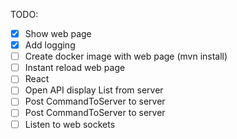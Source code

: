 TODO:

* [x] Show web page
* [x] Add logging
* [ ] Create docker image with web page (mvn install)
* [ ] Instant reload web page
* [ ] React
* [ ] Open API display List<ConversationSnapshot> from server
* [ ] Post CommandToServer<CreateConversationDelta> to server
* [ ] Post CommandToServer<AddMessageToConvesationDelta> to server
* [ ] Listen to web sockets
